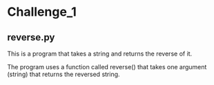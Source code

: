 # Challenge_1
## reverse.py
This is a program that takes a string and returns the reverse of it.

The program uses a function called reverse() that takes one argument (string) that returns the reversed string.